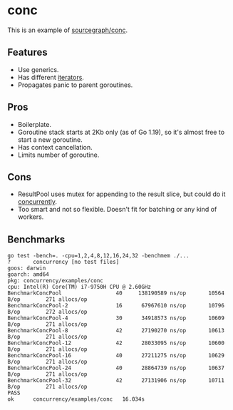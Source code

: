 # conc

This is an example of [sourcegraph/conc](https://github.com/sourcegraph/conc).

## Features

- Use generics.
- Has different [iterators](https://pkg.go.dev/github.com/sourcegraph/conc@v0.3.0/iter).
- Propagates panic to parent goroutines.

## Pros

- Boilerplate.
- Goroutine stack starts at 2Kb only (as of Go 1.19), so it's almost free to start a new goroutine.
- Has context cancellation.
- Limits number of goroutine.

## Cons

- ResultPool uses mutex for appending to the result slice, but could do it [concurrently](https://stackoverflow.com/questions/49879322/can-i-concurrently-write-different-slice-elements).
- Too smart and not so flexible. Doesn't fit for batching or any kind of workers.

## Benchmarks

```shell
go test -bench=. -cpu=1,2,4,8,12,16,24,32 -benchmem ./...
?   	concurrency	[no test files]
goos: darwin
goarch: amd64
pkg: concurrency/examples/conc
cpu: Intel(R) Core(TM) i7-9750H CPU @ 2.60GHz
BenchmarkConcPool       	      40	 138190589 ns/op	   10564 B/op	     271 allocs/op
BenchmarkConcPool-2     	      16	  67967610 ns/op	   10796 B/op	     272 allocs/op
BenchmarkConcPool-4     	      30	  34918573 ns/op	   10609 B/op	     271 allocs/op
BenchmarkConcPool-8     	      42	  27190270 ns/op	   10613 B/op	     271 allocs/op
BenchmarkConcPool-12    	      42	  28033095 ns/op	   10600 B/op	     271 allocs/op
BenchmarkConcPool-16    	      40	  27211275 ns/op	   10629 B/op	     271 allocs/op
BenchmarkConcPool-24    	      40	  28864739 ns/op	   10637 B/op	     271 allocs/op
BenchmarkConcPool-32    	      42	  27131906 ns/op	   10711 B/op	     271 allocs/op
PASS
ok  	concurrency/examples/conc	16.034s
```
